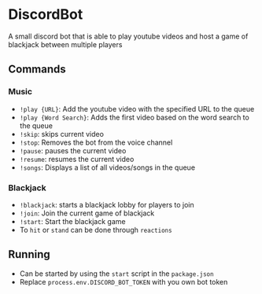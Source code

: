 # DiscordBot
A small discord bot that is able to play youtube videos and host a game of blackjack between multiple players

## Commands
### Music
- `!play {URL}`: Add the youtube video with the specified URL to the queue
- `!play {Word Search}`: Adds the first video based on the word search to the queue
- `!skip`: skips current video
- `!stop`: Removes the bot from the voice channel
- `!pause`: pauses the current video
- `!resume`: resumes the current video
- `!songs`: Displays a list of all videos/songs in the queue
### Blackjack
- `!blackjack`: starts a blackjack lobby for players to join
- `!join`: Join the current game of blackjack
- `!start`: Start the blackjack game
- To `hit` or `stand` can be done through `reactions`

## Running
- Can be started by using the `start` script in the `package.json`
- Replace `process.env.DISCORD_BOT_TOKEN` with you own bot token
